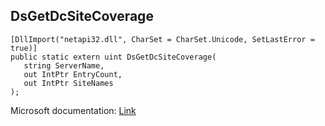 ## DsGetDcSiteCoverage

```
[DllImport("netapi32.dll", CharSet = CharSet.Unicode, SetLastError = true)]
public static extern uint DsGetDcSiteCoverage(
   string ServerName,
   out IntPtr EntryCount,
   out IntPtr SiteNames
);
```

Microsoft documentation: [Link](https://docs.microsoft.com/en-us/windows/win32/api/dsgetdc/nf-dsgetdc-dsgetdcsitecoveragew)
